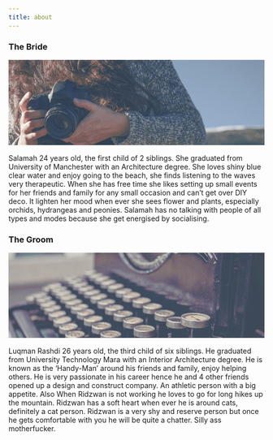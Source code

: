 ```yaml
---
title: about
---
```


<h3 class="major">The Bride</h3>
<span class="image main"><img src="assets/images/pic03.jpg" alt=""></span>
<p>Salamah 24 years old, the first child of 2 siblings. She graduated from University of Manchester with an Architecture degree. She loves shiny blue clear water and enjoy going to the beach, she finds listening to the waves very therapeutic. When she has free time she likes setting up small events for her friends and family for any small occasion and canʼt get over DIY deco. It lighten her mood when ever she sees flower and plants, especially orchids, hydrangeas and peonies. Salamah has no talking with people of all types and modes because she get energised by socialising.</p>
<h3 class="major">The Groom</h3>
<span class="image main"><img src="assets/images/pic02.jpg" alt=""></span>
<p>Luqman Rashdi 26 years old, the third child of six siblings. He graduated from University Technology Mara with an Interior Architecture degree. He is known as the ‘Handy-Manʼ around his friends and family, enjoy helping others. He is very passionate in his career hence he and 4 other friends opened up a design and construct company. An athletic person with a big appetite. Also When Ridzwan is not working he loves to go for long hikes up the mountain. Ridzwan has a soft heart when ever he is around cats, definitely a cat person. Ridzwan is a very shy and reserve person but once he gets comfortable with you he will be quite a chatter. Silly ass motherfucker.</p>